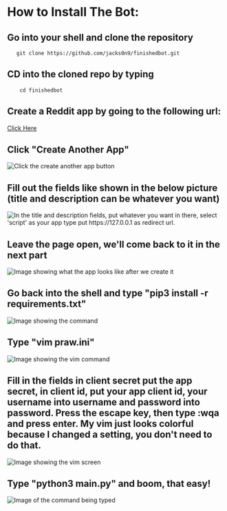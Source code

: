 # How to Install The Bot:

##  Go into your shell and clone the repository
       git clone https://github.com/jacks0n9/finishedbot.git
## CD into the cloned repo by typing
        cd finishedbot
## Create a Reddit app by going to the following url:
[Click Here](reddt.com/prefs/apps)
## Click "Create Another App"
![Click the create another app button](https://raw.githubusercontent.com/milodogexists/epickarmabot/master/4.png)
## Fill out the fields like shown in the below picture (title and description can be whatever you want)
![In the title and description fields, put whatever you want in there, select 'script' as your app type put https://127.0.0.1 as redirect url.](https://raw.githubusercontent.com/milodogexists/epickarmabot/master/5.png)
## Leave the page open, we'll come back to it in the next part
![Image showing what the app looks like after we create it](https://raw.githubusercontent.com/milodogexists/epickarmabot/master/6.png)
## Go back into the shell and type "pip3 install -r requirements.txt"
![Image showing the command](https://raw.githubusercontent.com/milodogexists/epickarmabot/master/7.png)
## Type "vim praw.ini"
![Image showing the vim command](https://raw.githubusercontent.com/milodogexists/epickarmabot/master/8.png)
## Fill in the fields in client secret put the app secret, in client id, put your app client id, your username into username and password into password. Press the escape key, then type :wqa and press enter. My vim just looks colorful because I changed a setting, you don't need to do that.
![Image showing the vim screen](https://raw.githubusercontent.com/milodogexists/epickarmabot/master/9.png)
## Type "python3 main.py" and boom, that easy!
![Image of the command being typed](https://raw.githubusercontent.com/milodogexists/epickarmabot/master/10.png)
